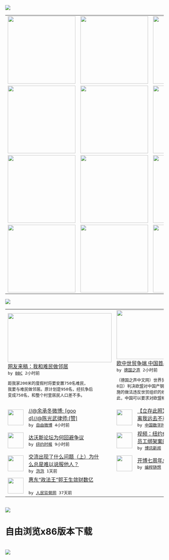 

<a href="https://github.com/greatfire/z/raw/master/FreeBrowser.apk"><img src="https://raw.githubusercontent.com/greatfire/wiki/master/x/header.png" /></a><table><tr><td width="262" align="center" valign="center"><a href="https://github.com/greatfire/wiki/wiki/nyt" title="纽约时报中文网 国际纵览"><img src="https://raw.githubusercontent.com/greatfire/wiki/master/x/nyt_flag.png" width="215"/></a></td><td width="262" align="center" valign="center"><a href="https://github.com/greatfire/wiki/wiki/dw" title=""><img src="https://raw.githubusercontent.com/greatfire/wiki/master/x/dw_flag.png" width="215"/></a></td><td width="262" align="center" valign="center"><a href="https://github.com/greatfire/wiki/wiki/rmjd" title=""><img src="https://raw.githubusercontent.com/greatfire/wiki/master/x/rmjd_flag.png" width="215"/></a></td></tr><tr><td width="262" align="center" valign="center"><a href="https://github.com/paopaonetizen/website" title="泡泡 - 未经审查的互联网信息"><img src="https://raw.githubusercontent.com/greatfire/wiki/master/x/pp_flag.png" width="215"/></a></td><td width="262" align="center" valign="center"><a href="https://github.com/getlantern/mirror" title="以及自由微博和GreatFire.org官方中文论坛"><img src="https://raw.githubusercontent.com/greatfire/wiki/master/x/lantern_flag.png" width="215"/></a></td><td width="262" align="center" valign="center"><a href="https://github.com/cdtmirrors/m/" title=""><img src="https://raw.githubusercontent.com/greatfire/wiki/master/x/cdt_flag.png" width="215"/></a></td></tr><tr><td width="262" align="center" valign="center"><a href="https://github.com/program-think/blog" title="编程随想的博客"><img src="https://raw.githubusercontent.com/greatfire/wiki/master/x/pt_flag.png" width="215"/></a></td><td width="262" align="center" valign="center"><a href="https://github.com/greatfire/wiki/wiki/bbc" title=""><img src="https://raw.githubusercontent.com/greatfire/wiki/master/x/bbc_flag.png" width="215"/></a></td><td width="262" align="center" valign="center"><a href="https://github.com/freeweibo/s" title="自由微博 - 匿名和不受屏蔽的新浪微博搜索"><img src="https://raw.githubusercontent.com/greatfire/wiki/master/x/fw_flag.png" width="215"/></a></td></tr><tr><td width="262" align="center" valign="center"><a href="https://github.com/greatfire/wiki/wiki/google" title=""><img src="https://raw.githubusercontent.com/greatfire/wiki/master/x/google_flag.png" width="215"/></a></td><td width="262" align="center" valign="center"><a href="https://github.com/bxnews/boxun" title=""><img src="https://raw.githubusercontent.com/greatfire/wiki/master/x/bx_flag.png" width="215"/></a></td><td width="262" align="center" valign="center"><a href="https://github.com/greatfire/wiki/wiki/open-source" title="欢迎访问GreatFire.org开发者项目网站"><img src="https://raw.githubusercontent.com/greatfire/wiki/master/x/open-source_flag.png" width="215"/></a></td></tr></table><img src="https://raw.githubusercontent.com/greatfire/wiki/master/x/newsfeed text.png" /><table cols="4"><tr><td colspan="2" width="380"><a href="http://www.bbc.com/zhongwen/simp/world/2016/01/160119_syrian_refugees_belgium"><img src="http://a.files.bbci.co.uk/worldservice/live/assets/images/2016/01/19/160119115635_syrian_refuees_144x81_afp_nocredit.jpg" width="330" height="156"/></a></br><a href="http://www.bbc.com/zhongwen/simp/world/2016/01/160119_syrian_refugees_belgium">网友来稿：我和难民做邻居</a></br><kbd> by <a href="http://www.bbc.co.uk/zhongwen/simp">BBC</a> 2小时前 </kbd></br><pre>距我家200米的度假村将要安置750名难民，<br/>我要与难民做邻居。原计划是950名，经抗争后<br/>变成750名，和整个村里居民人口差不多。</pre></td><td colspan="2" width="380"><a href="http://dw.com/p/1Hfr7?maca=chi-GK-text-greatfire-all-chinese-15625-xml-mrss"><img src="http://www.dw.com/image/0,,16383236_302,00.jpg" width="330" height="156"/></a></br><a href="http://dw.com/p/1Hfr7?maca=chi-GK-text-greatfire-all-chinese-15625-xml-mrss">欧中世贸争端 中国首战首胜</a></br><kbd> by <a href="http://dw.de">德国之声</a> 2小时前 </kbd></br><pre>（德国之声中文网）世界贸易组织本周一（1月1<br/>8日）判决欧盟对中国产钢铁紧固件实施反倾销措<br/>施的做法违反世贸组织的规则。路透社报道称，由<br/>此，中国可以要求对欧盟相关的...</pre></td></tr><tr><td><img src="http://ww4.sinaimg.cn/large/6a80bfcdjw1f04u86vk73j20hs0i9dgv.jpg" width="50" height="50"/></td><td width="280"><a href="https://freeweibo.com/weibo/3933059017129332">//@余承冬微博: [goo<br/>d]//@陈光武律师:[赞]</a></br><kbd> by <a href="https://freeweibo.com/">自由微博</a> 4小时前 </kbd></td><td><img src="http://chinadigitaltimes.net/chinese/files/2016/01/%E9%BB%84%E5%AE%89%E5%BE%AE%E5%8D%9A.png" width="50" height="50"/></td><td width="280"><a href="http://feedproxy.google.com/~r/chinadigitaltimes/IyPt/~3/agETUI0U0nA/">【立存此照】昨日像那东流水 <br/>离我远去不可留</a></br><kbd> by <a href="http://chinadigitaltimes.net/chinese/">中国数字时代</a> 5小时前 </kbd></td></tr><tr><td><img src="http://static01.nyt.com/images/2016/01/19/business/19sorkin-web1/19sorkin-web1-articleLarge.jpg" width="50" height="50"/></td><td width="280"><a href="https://d3qlz4p8smvoli.cloudfront.net/business/20160119/c19db-sorkin/">达沃斯论坛为何回避争议</a></br><kbd> by <a href="http://m.cn.nytimes.com/">纽约时报</a> 9小时前 </kbd></td><td><img src="http://www.boxun.com/news/images/2016/01/201601190802taiwan1.jpg" width="50" height="50"/></td><td width="280"><a href="http://www.boxun.com/news/gb/taiwan/2016/01/201601190802.shtml">视频：纽约作家讨论铜锣湾书店<br/>员工绑架案的背后黑手</a></br><kbd> by <a href="http://www.boxun.com">博讯新闻</a> 1天前 </kbd></td></tr><tr><td><img src="https://pao-pao.net/sites/pao-pao.net/files/styles/large/public/tu_1_1_0.jpeg?itok=4TRfEFgK" width="50" height="50"/></td><td width="280"><a href="https://pao-pao.net/article/661">交流出现了什么问题（上）为什<br/>么总是难以说服他人？</a></br><kbd> by <a href="https://pao-pao.net">泡泡</a> 1天前 </kbd></td><td><img src="https://raw.githubusercontent.com/greatfire/wiki/master/x/pt_logo.png" width="50" height="50"/></td><td width="280"><a href="http://feedproxy.google.com/~r/programthink/~3/6a5j85a9zeM/seven-years-blogging.html">开博七周年总结，博文分类汇总</a></br><kbd> by <a href="http://program-think.blogspot.com">编程随想</a> 3天前 </kbd></td></tr><tr><td><img src="http://www.rmjdw.com/uploads/151213/3-151213135J1423.jpg" width="50" height="50"/></td><td width="280"><a href="http://www.rmjdw.com//tebiebaodao/20151213/15247.html">惠东“政法王”郭王生敛财数亿<br/> </a></br><kbd> by <a href="http://www.rmjdw.com/">人民监督网</a> 37天前 </kbd></td></table></br><a href="https://github.com/greatfire/z/raw/master/FreeBrowser.apk"><img src="https://raw.githubusercontent.com/greatfire/wiki/master/x/download app.png" /></a><h1>自由浏览x86版本下载<h1><a href="https://github.com/greatfire/z/raw/master/FreeBrowser-x86.apk"><img src="https://raw.githubusercontent.com/greatfire/images/master/fb86.qr.png" /></a>